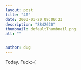 ```yaml
---
layout: post
title: "40"
date: 2003-01-20 09:00:23
description: "8842620"
thumbnail: defaultThumbnail.png
alt: ""


author: dug
---
```


<p>Today. Fuck:-(</p>
